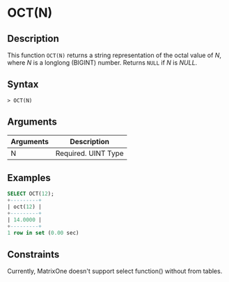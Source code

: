 # **OCT(N)**

## **Description**

This function ``OCT(N)`` returns a string representation of the octal value of *N*, where *N* is a longlong (BIGINT) number. Returns ``NULL`` if *N* is *NULL*.

## **Syntax**

```
> OCT(N)
```

## **Arguments**

|  Arguments   | Description  |
|  ----  | ----  |
| N | Required. UINT Type |

## **Examples**

```SQL
SELECT OCT(12);
+---------+
| oct(12) |
+---------+
| 14.0000 |
+---------+
1 row in set (0.00 sec)
```

## **Constraints**

Currently, MatrixOne doesn't support select function() without from tables.
